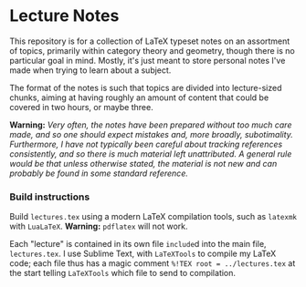 # Lecture Notes
This repository is for a collection of LaTeX typeset notes on an assortment of topics, primarily within category theory and geometry, though there is no particular goal in mind. Mostly, it's just meant to store personal notes I've made when trying to learn about a subject.

The format of the notes is such that topics are divided into lecture-sized chunks, aiming at having roughly an amount of content that could be covered in two hours, or maybe three.

**Warning:** _Very often, the notes have been prepared without too much care made, and so one should expect mistakes and, more broadly, subotimality. Furthermore, I have not typically been careful about tracking references consistently, and so there is much material left unattributed. A general rule would be that unless otherwise stated, the material is not new and can probably be found in some standard reference._


### Build instructions
Build `lectures.tex` using a modern LaTeX compilation tools, such as `latexmk` with `LuaLaTeX`. **Warning:** `pdflatex` will not work.

Each "lecture" is contained in its own file `include`d into the main file, `lectures.tex`. I use Sublime Text, with `LaTeXTools` to compile my LaTeX code; each file thus has a magic comment `%!TEX root = ../lectures.tex` at the start telling `LaTeXTools` which file to send to compilation.
